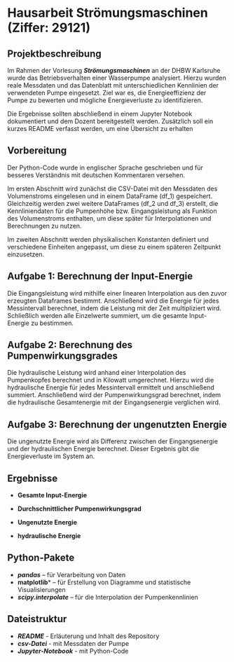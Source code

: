 # Hausarbeit Strömungsmaschinen (Ziffer: 29121)

## Projektbeschreibung
Im Rahmen der Vorlesung ***Strömungsmaschinen*** an der DHBW Karlsruhe wurde das Betriebsverhalten einer Wasserpumpe analysiert. Hierzu wurden reale Messdaten und das Datenblatt mit unterschiedlichen Kennlinien der verwendeten Pumpe eingesetzt. Ziel war es, die Energieeffizienz der Pumpe zu bewerten und mögliche Energieverluste zu identifizieren.

Die Ergebnisse sollten abschließend in einem Jupyter Notebook dokumentiert und dem Dozent bereitgestellt werden. Zusätzlich soll ein kurzes README verfasst werden, um eine Übersicht zu erhalten

## Vorbereitung

Der Python-Code wurde in englischer Sprache geschrieben und für besseres Verständnis mit deutschen Kommentaren versehen.

Im ersten Abschnitt wird zunächst die CSV-Datei mit den Messdaten des Volumenstroms eingelesen und in einem DataFrame (df_1) gespeichert. Gleichzeitig werden zwei weitere DataFrames (df_2 und df_3) erstellt, die Kennliniendaten für die Pumpenhöhe bzw. Eingangsleistung als Funktion des Volumenstroms enthalten, um diese später für Interpolationen und Berechnungen zu nutzen.

Im zweiten Abschnitt werden physikalischen Konstanten definiert und verschiedene Einheiten angepasst, um diese zu einem späteren Zeitpunkt einzusetzen.

## Aufgabe 1: Berechnung der Input-Energie

Die Eingangsleistung wird mithilfe einer linearen Interpolation aus den zuvor erzeugten Dataframes bestimmt. Anschließend wird die Energie für jedes Messintervall berechnet, indem die Leistung mit der Zeit multipliziert wird. Schließlich werden alle Einzelwerte summiert, um die gesamte Input-Energie zu bestimmen.

## Aufgabe 2: Berechnung des Pumpenwirkungsgrades

Die hydraulische Leistung wird anhand einer Interpolation des Pumpenkopfes berechnet und in Kilowatt umgerechnet. Hierzu wird die hydraulische Energie für jedes Messintervall ermittelt und anschließend summiert. Anschließend wird der Pumpenwirkungsgrad berechnet, indem die hydraulische Gesamtenergie mit der Eingangsenergie verglichen wird.

## Aufgabe 3: Berechnung der ungenutzten Energie

Die ungenutzte Energie wird als Differenz zwischen der Eingangsenergie und der hydraulischen Energie berechnet. Dieser Ergebnis gibt die Energieverluste im System an.

## Ergebnisse

- **Gesamte Input-Energie**

- **Durchschnittlicher Pumpenwirkungsgrad**

- **Ungenutzte Energie**

- **hydraulische Energie**

## Python-Pakete

- ***pandas*** – für Verarbeitung von Daten
- **matplotlib*** – für Erstellung von Diagramme und statistische Visualisierungen
- ***scipy.interpolate*** – für die Interpolation der Pumpenkennlinien

## Dateistruktur

- ***README*** - Erläuterung und Inhalt des Repository
- ***csv-Datei*** - mit Messdaten der Pumpe
- ***Jupyter-Notebook*** - mit Python-Code